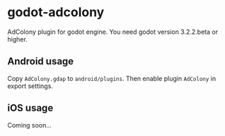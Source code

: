 # godot-adcolony

AdColony plugin for godot engine. You need godot version 3.2.2.beta or higher.

## Android usage

Copy `AdColony.gdap` to `android/plugins`. Then enable plugin `AdColony` in export settings.

## iOS usage

Coming soon...
